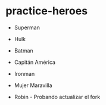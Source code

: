 # practice-heroes
* Superman
* Hulk
* Batman
* Capitán América
* Ironman
* Mujer Maravilla

* Robin - Probando actualizar el fork
